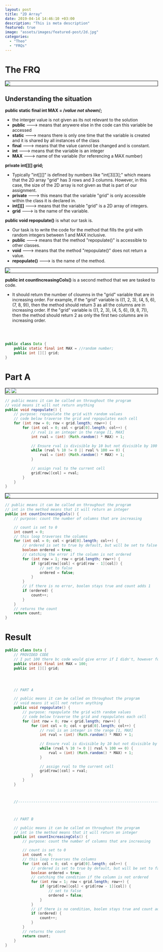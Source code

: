 ```yaml
---
layout: post
title: "2D Array"
date: 2019-04-14 14:46:10 +03:00
description: "This is meta description"
featured: true
image: "assets/images/featured-post/2d.jpg"
categories: 
  - "Theo"
  - "FRQs"
---
```


# The FRQ

<div class="images">
  <img src="https://raw.githubusercontent.com/TheoH32/TGRK/main/assets/images/theoFRQ/problem.png">
</div>

## Understanding the situation
**public static final int MAX = /*value not shown*/;**
- the interger value is not given as its not relevant to the solution
- **public** ---> means that anywere else in the code can this variable be accessed
- **static** ---> means there is only one time that the variable is created and it is shared by all instances of the class
- **final** ---> means that the value cannot be changed and is constant. 
- **int** ---> means that the variable is an integer
- **MAX** ---> name of the variable (for referencing a MAX number)

**private int[][] grid;** 
- Typically "int[][]" is defined by numbers like "int[3][3];" which means that the 2D array "grid" has 3 rows and 3 columns. However, in this case, the size of the 2D array is not given as that is part of our assignment.
- **private** ---> this means that the variable "grid" is only accessible within the class it is declared in. 
- **int[][]** ---> means that the variable "grid" is a 2D array of integers. 
- **grid** ---> is the name of the variable. 

**public void repopulate()** is what our task is. 
- Our task is to write the code for the method that fills the grid with random integers between 1 and MAX inclusive.
- **public** ---> means that the method "repopulate()" is accessible to other classes. 
- **void** ---> means that the method "repopulate()" does not return a value. 
- **repopulate()** ---> is the name of the method. 

<div class="images">
  <img src="https://raw.githubusercontent.com/TheoH32/TGRK/main/assets/images/theoFRQ/problem2.png">
</div>

**public int countIncreasingCols()** is a second method that we are tasked to code. 
- It should return the number of cloumns in the "grid" variable that are in increasing order. For example, if the "grid" variable is ((1, 2, 3), (4, 5, 6), (7, 8, 9)), then the method should return 3 as all the columns are in increasing order. If the "grid" variable is ((1, 2, 3), (4, 5, 6), (9, 8, 7)), then the method should return 2 as only the first two columns are in increasing order.

<br>
<br>

```Java
public class Data {
    public static final int MAX = //random number;
    public int [][] grid;
}
```

# Part A

<div class="images">
  <img src="https://raw.githubusercontent.com/TheoH32/TGRK/main/assets/images/theoFRQ/partA.png">
    <img src="https://raw.githubusercontent.com/TheoH32/TGRK/main/assets/images/theoFRQ/partA2.png">
</div>

```Java
// public means it can be called on throughout the program
// void means it will not return anything
public void repopulate() {
    // purpose: repopulate the grid with random values
    // code below traverse the grid and repopulates each cell
    for (int row = 0; row < grid.length; row++) {
        for (int col = 0; col < grid[0].length; col++) {
            // rval is an integer in the range [1, MAX]
            int rval = (int) (Math.random() * MAX) + 1;
            
            // Ensure rval is divisible by 10 but not divisible by 100
            while (rval % 10 != 0 || rval % 100 == 0) {
                rval = (int) (Math.random() * MAX) + 1;
            }
            
            // assign rval to the current cell
            grid[row][col] = rval;
        }
    }
}

```

<div class="images">
  <img src="https://raw.githubusercontent.com/TheoH32/TGRK/main/assets/images/theoFRQ/partB.png">
</div>

```Java
// public means it can be called on throughout the program
// int in the method means that it will return an integer
public int countIncreasingCols() {
    // purpose: count the number of columns that are increasing

    // count is set to 0
    int count = 0;
    // this loop traverses the columns
    for (int col = 0; col < grid[0].length; col++) {
        // ordered is set to true by default, but will be set to false if the column is not ordered
        boolean ordered = true;
        // catching the error if the column is not ordered
        for (int row = 1; row < grid.length; row++) {
            if (grid[row][col] < grid[row - 1][col]) {
                // set to false
                ordered = false;
            }
        }
        // if there is no error, boolen stays true and count adds 1
        if (ordered) {
            count++;
        }
    }
    // returns the count
    return count;
}
```

# Result


```Java
public class Data {
    // PROVIDED CODE
    // I put 100 there bc code would give error if I didn't, however follow the instructions and assume it has no value
    public static final int MAX = 100;
    public int [][] grid;




    // PART A

    // public means it can be called on throughout the program
    // void means it will not return anything
    public void repopulate() {
        // purpose: repopulate the grid with random values
        // code below traverse the grid and repopulates each cell
        for (int row = 0; row < grid.length; row++) {
            for (int col = 0; col < grid[0].length; col++) {
                // rval is an integer in the range [1, MAX]
                int rval = (int) (Math.random() * MAX) + 1;
                
                // Ensure rval is divisible by 10 but not divisible by 100
                while (rval % 10 != 0 || rval % 100 == 0) {
                    rval = (int) (Math.random() * MAX) + 1;
                }
                
                // assign rval to the current cell
                grid[row][col] = rval;
            }
        }
    }



    //----------------------------------------------------------------------------------



    // PART B

    // public means it can be called on throughout the program
    // int in the method means that it will return an integer
    public int countIncreasingCols() {
        // purpose: count the number of columns that are increasing

        // count is set to 0
        int count = 0;
        // this loop traverses the columns
        for (int col = 0; col < grid[0].length; col++) {
            // ordered is set to true by default, but will be set to false if the column is not ordered
            boolean ordered = true;
            // catching the condition if the column is not ordered
            for (int row = 1; row < grid.length; row++) {
                if (grid[row][col] < grid[row - 1][col]) {
                    // set to false
                    ordered = false;
                }
            }
            // if there is no condition, boolen stays true and count adds 1
            if (ordered) {
                count++;
            }
        }
        // returns the count
        return count;
    }
}
```


<style>
    .images {
        border: 1px solid black;
    }

</style>